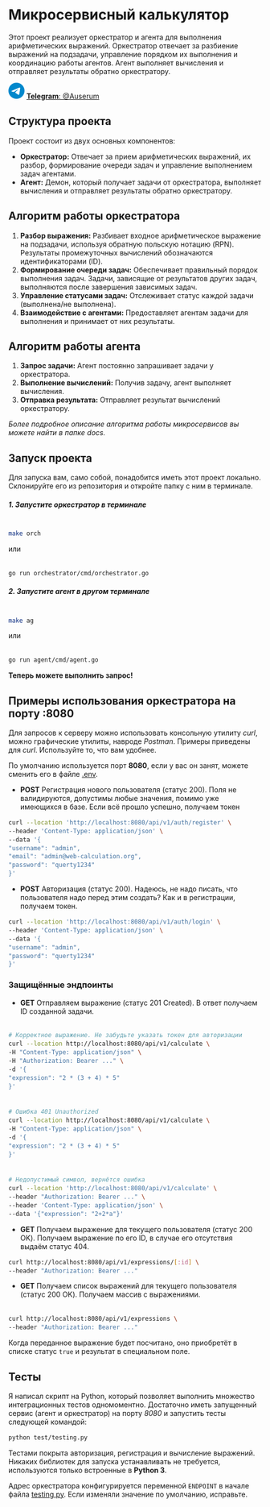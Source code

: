 # Микросервисный калькулятор

Этот проект реализует оркестратор и агента для выполнения арифметических выражений. Оркестратор отвечает за разбиение выражений на подзадачи, управление порядком их выполнения и координацию работы агентов. Агент выполняет вычисления и отправляет результаты обратно оркестратору.

[![Telegram](https://raw.githubusercontent.com/CLorant/readme-social-icons/refs/heads/main/small/filled/telegram.svg)](https://t.me/Auserum) [**Telegram**: @Auserum](https://t.me/Auserum)
## Структура проекта
Проект состоит из двух основных компонентов:
- **Оркестратор:** Отвечает за прием арифметических выражений, их разбор, формирование очереди задач и управление выполнением задач агентами.
- **Агент:** Демон, который получает задачи от оркестратора, выполняет вычисления и отправляет результаты обратно оркестратору.

## Алгоритм работы оркестратора
1. **Разбор выражения:** Разбивает входное арифметическое выражение на подзадачи, используя обратную польскую нотацию (RPN). Результаты промежуточных вычислений обозначаются идентификаторами (ID).
2. **Формирование очереди задач:** Обеспечивает правильный порядок выполнения задач. Задачи, зависящие от результатов других задач, выполняются после завершения зависимых задач.
3. **Управление статусами задач:** Отслеживает статус каждой задачи (выполнена/не выполнена).
4. **Взаимодействие с агентами:** Предоставляет агентам задачи для выполнения и принимает от них результаты.
  
## Алгоритм работы агента
1. **Запрос задачи:** Агент постоянно запрашивает задачи у оркестратора.
2. **Выполнение вычислений:** Получив задачу, агент выполняет вычисления.
3. **Отправка результата:** Отправляет результат вычислений оркестратору.

*Более подробное описание алгоритма работы микросервисов вы можете найти в папке docs.*

## Запуск проекта
Для запуска вам, само собой, понадобится иметь этот проект локально. Склонируйте его из репозитория и откройте папку с ним в терминале.
##### 1. Запустите оркестратор в терминале
 

```sh

make orch

```

или 

```sh

go run orchestrator/cmd/orchestrator.go

```

##### 2. Запустите агент в другом терминале

```sh

make ag

``` 

или  

```sh

go run agent/cmd/agent.go

```

**Теперь можете выполнить запрос!**

## Примеры использования оркестратора на порту :8080

Для запросов к серверу можно использовать консольную утилиту _curl_, можно графические утилиты, навроде _Postman_. Примеры приведены для _curl_. Используйте то, что вам удобнее.

По умолчанию используется порт **8080**, если у вас он занят, можете сменить его в файле [.env](.env).

- **POST** Регистрация нового пользователя (статус 200). Поля не валидируются, допустимы любые значения, помимо уже имеющихся в базе. Если всё прошло успешно, получаем токен
```sh
curl --location 'http://localhost:8080/api/v1/auth/register' \
--header 'Content-Type: application/json' \
--data '{
"username": "admin",
"email": "admin@web-calculation.org",
"password": "querty1234"
}'
```

- **POST** Авторизация (статус 200). Надеюсь, не надо писать, что пользователя надо перед этим создать? Как и в регистрации, получаем токен.
```sh
curl --location 'http://localhost:8080/api/v1/auth/login' \
--header 'Content-Type: application/json' \
--data '{
"username": "admin",
"password": "querty1234"
}'
```

### Защищённые эндпоинты 

- **GET** Отправляем выражение (статус 201 Created). В ответ получаем ID созданной задачи.

```bash

# Корректное выражение. Не забудьте указать токен для авторизации
curl --location http://localhost:8080/api/v1/calculate \
-H "Content-Type: application/json" \
-H "Authorization: Bearer ..." \
-d '{
"expression": "2 * (3 + 4) * 5"
}'


# Ошибка 401 Unauthorized
curl --location http://localhost:8080/api/v1/calculate \
-H "Content-Type: application/json" \
-d '{
"expression": "2 * (3 + 4) * 5"
}'


# Недопустимый символ, вернётся ошибка
curl --location 'http://localhost:8080/api/v1/calculate' \
--header "Authorization: Bearer ..." \
--header 'Content-Type: application/json' \
--data '{"expression": "2+2*a"}'
```

- **GET** Получаем выражение для текущего пользователя (статус 200 OK). Получаем выражение по его ID, в случае его отсутствия выдаём статус 404.

```bash
curl http://localhost:8080/api/v1/expressions/[:id] \
--header "Authorization: Bearer ..." 
```

- **GET** Получаем список выражений для текущего пользователя (статус 200 OK). Получаем массив с выражениями.

```bash

curl http://localhost:8080/api/v1/expressions \
--header "Authorization: Bearer ..." 

```

Когда переданное выражение будет посчитано, оно приобретёт в списке статус `true` и результат в специальном поле.

## Тесты

Я написал скрипт на Python, который позволяет выполнить множество интеграционных тестов одномоментно. Достаточно иметь запущенный сервис (агент и оркестратор) на порту *8080* и запустить тесты следующей командой:

``` sh
python test/testing.py
```

Тестами покрыта авторизация, регистрация и вычисление выражений. Никаких библиотек для запуска устанавливать не требуется, используются только встроенные в **Python 3**.

Адрес оркестратора конфигурируется переменной `ENDPOINT` в начале файла [testing.py](test/testing.py). Если изменяли значение по умолчанию, исправьте.